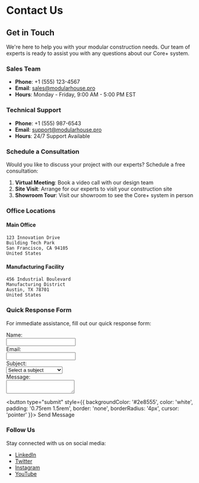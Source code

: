 # Contact Us

## Get in Touch

We're here to help you with your modular construction needs. Our team of experts is ready to assist you with any questions about our Core+ system.

### Sales Team
- **Phone**: +1 (555) 123-4567
- **Email**: sales@modularhouse.pro
- **Hours**: Monday - Friday, 9:00 AM - 5:00 PM EST

### Technical Support
- **Phone**: +1 (555) 987-6543
- **Email**: support@modularhouse.pro
- **Hours**: 24/7 Support Available

### Schedule a Consultation

Would you like to discuss your project with our experts? Schedule a free consultation:

1. **Virtual Meeting**: Book a video call with our design team
2. **Site Visit**: Arrange for our experts to visit your construction site
3. **Showroom Tour**: Visit our showroom to see the Core+ system in person

### Office Locations

#### Main Office
```
123 Innovation Drive
Building Tech Park
San Francisco, CA 94105
United States
```

#### Manufacturing Facility
```
456 Industrial Boulevard
Manufacturing District
Austin, TX 78701
United States
```

### Quick Response Form

For immediate assistance, fill out our quick response form:

<form action="https://formspree.io/f/your-form-id" method="POST">
  <div style={{marginBottom: '1rem'}}>
    <label htmlFor="name">Name:</label><br/>
    <input type="text" id="name" name="name" required style={{width: '100%', padding: '0.5rem'}}/>
  </div>
  
  <div style={{marginBottom: '1rem'}}>
    <label htmlFor="email">Email:</label><br/>
    <input type="email" id="email" name="email" required style={{width: '100%', padding: '0.5rem'}}/>
  </div>
  
  <div style={{marginBottom: '1rem'}}>
    <label htmlFor="subject">Subject:</label><br/>
    <select id="subject" name="subject" required style={{width: '100%', padding: '0.5rem'}}>
      <option value="">Select a subject</option>
      <option value="sales">Sales Inquiry</option>
      <option value="support">Technical Support</option>
      <option value="consultation">Request Consultation</option>
      <option value="other">Other</option>
    </select>
  </div>
  
  <div style={{marginBottom: '1rem'}}>
    <label htmlFor="message">Message:</label><br/>
    <textarea id="message" name="message" required style={{width: '100%', height: '150px', padding: '0.5rem'}}></textarea>
  </div>
  
  <button type="submit" style={{
    backgroundColor: '#2e8555',
    color: 'white',
    padding: '0.75rem 1.5rem',
    border: 'none',
    borderRadius: '4px',
    cursor: 'pointer'
  }}>
    Send Message
  </button>
</form>

### Follow Us

Stay connected with us on social media:

- [LinkedIn](https://linkedin.com/company/modularhouse-pro)
- [Twitter](https://twitter.com/modularhouse_pro)
- [Instagram](https://instagram.com/modularhouse.pro)
- [YouTube](https://youtube.com/c/modularhouse-pro) 